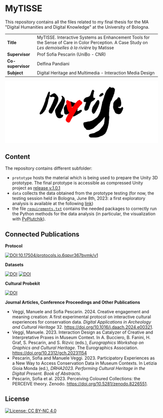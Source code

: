 # MyTISSE 

This repository contains all the files related to my final thesis for the MA "Digital Humanities and Digital Knowledge" at the University of Bologna. 

<table>
<tr>
    <td><b>Title</b></td>
    <td>MyTISSE. Interactive Systems as Enhancement Tools for the Sense of Care in Color Perception. A Case Study on <i>Les demoiselles à la rivière</i> by Matisse</td>
</tr>
<tr>
    <td><b>Supervisor</b></td>
    <td>Prof Sofia Pescarin (UniBo - CNR)</td>
</tr>
<tr>
    <td><b>Co-supervisor</b></td>
    <td>Delfina Pandiani</td>
</tr>
<tr>
    <td><b>Subject</b></td>
    <td>Digital Heritage and Multimedia - Interaction Media Design</td>
</tr>
</table>

<img src="prototype/mytisse_logo.png">

## Content

The repository contains different subfolder:
- `prototype` hosts the material which is being used to prepare the Unity 3D prototype. The final prototype is accessible as compressed Unity project as [release v.1.0.1](https://github.com/ManueleVeggi/mytisse/releases/tag/v.1.0.1)
- `data` collects the data obtained from the prototype testing (for now, the testing session held in Bologna, June 8th, 2023: a first exploratory analysis is available at the following [link](https://nbviewer.org/github/ManueleVeggi/mytisse/blob/main/testing_sessions/230608_unibo/exploratory_analysis.ipynb))
- the file [`requirements.txt`](https://github.com/ManueleVeggi/mytisse/blob/main/requirements.txt) contains the needed packages to correctly run the Python methods for the data analysis (in particular, the visualization with [PyPlutchik](https://github.com/alfonsosemeraro/pyplutchik)).
 
## Connected Publications

**Protocol**

[![DOI:10.17504/protocols.io.6qpvr367bvmk/v1](http://img.shields.io/badge/DOI-10.17504/protocols.io.6qpvr367bvmk/v1-B31B1B.svg)](https://www.protocols.io/view/a-first-experimental-protocol-on-creative-engageme-6qpvr367bvmk/v1)

**Datasets**

[![DOI](https://zenodo.org/badge/DOI/10.5281/zenodo.8190389.svg)](https://doi.org/10.5281/zenodo.8190389)
[![DOI](https://zenodo.org/badge/DOI/10.5281/zenodo.8027737.svg)](https://doi.org/10.5281/zenodo.8027737)

**Cultural Probekit**

[![DOI](https://zenodo.org/badge/DOI/10.5281/zenodo.8285611.svg)](https://doi.org/10.5281/zenodo.8285611)

**Journal Articles, Conference Proceedings and Other Publications**

- Veggi, Manuele and Sofia Pescarin. 2024. Creative engagement and meaning creation: A first experimental protocol on interactive cultural experiences for conservation data. <i>Digital Applications in Archeology and Cultural Heritage</i> 32. https://doi.org/10.1016/j.daach.2024.e00321.
- Veggi, Manuele. 2023. Interaction Design as Catalyzer of Creative and Interpretative Praxes in Museum Context. In A. Bucciero, B. Fanini, H. Graf, S. Pescarin, and S. Rizvic (eds.), <i>Eurographics Workshop on Graphics and Cultural Heritage</i>. The Eurographics Association. https://doi.org/10.2312/gch.20231154 
- Pescarin, Sofia and Manuele Veggi. 2023. Participatory Experiences as a New Way to Access Conservation Data in Museum Contexts. In Letizia Gioia Monda (ed.), <i>DRHA2023. Performing Cultural Heritage in the Digital Present. Book of Abstracts</i>.
- Pescarin, Sofia et al. 2023. Perceiving Coloured Collections: the PERCEIVE theory. Zenodo. https://doi.org/10.5281/zenodo.8226551.

## License

[![License: CC BY-NC 4.0](https://img.shields.io/badge/License-CC_BY--NC_4.0-lightgrey.svg)](https://creativecommons.org/licenses/by-nc/4.0/)
